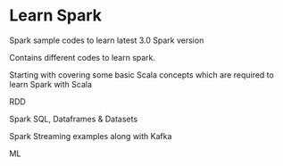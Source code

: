 # Learn Spark
Spark sample codes to learn latest 3.0 Spark version

Contains different codes to learn spark.

Starting with covering some basic Scala concepts which are required to learn Spark with Scala

RDD

Spark SQL, Dataframes & Datasets

Spark  Streaming examples along with Kafka

ML
